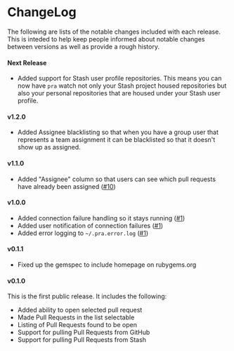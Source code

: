 # ChangeLog

The following are lists of the notable changes included with each release.
This is inteded to help keep people informed about notable changes between
versions as well as provide a rough history.

#### Next Release

* Added support for Stash user profile repositories. This means you can now
  have `pra` watch not only your Stash project housed repositories but also
  your personal repositories that are housed under your Stash user profile.

#### v1.2.0

* Added Assignee blacklisting so that when you have a group user that
  represents a team assignment it can be blacklisted so that it doesn't show
  up as assigned.

#### v1.1.0

* Added "Assignee" column so that users can see which pull requests have
  already been assigned ([\#10](https://github.com/reachlocal/pra/issues/10))

#### v1.0.0

* Added connection failure handling so it stays running
  ([\#1](https://github.com/reachlocal/pra/issues/1))
* Added user notification of connection failures
  ([\#1](https://github.com/reachlocal/pra/issues/1))
* Added error logging to `~/.pra.error.log`
  ([\#1](https://github.com/reachlocal/pra/issues/1))

#### v0.1.1

* Fixed up the gemspec to include homepage on rubygems.org

#### v0.1.0

This is the first public release. It includes the following:

* Added ability to open selected pull request
* Made Pull Requests in the list selectable
* Listing of Pull Requests found to be open
* Support for pulling Pull Requests from GitHub
* Support for pulling Pull Requests from Stash


